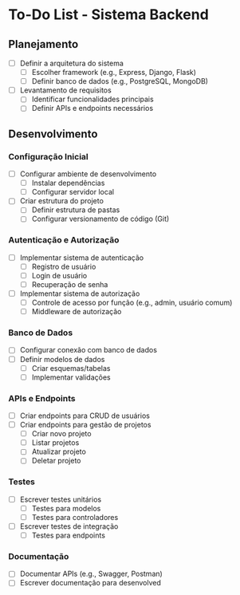 ﻿# To-Do List - Sistema Backend

## Planejamento

- [ ] Definir a arquitetura do sistema
  - [ ] Escolher framework (e.g., Express, Django, Flask)
  - [ ] Definir banco de dados (e.g., PostgreSQL, MongoDB)
- [ ] Levantamento de requisitos
  - [ ] Identificar funcionalidades principais
  - [ ] Definir APIs e endpoints necessários

## Desenvolvimento

### Configuração Inicial

- [ ] Configurar ambiente de desenvolvimento
  - [ ] Instalar dependências
  - [ ] Configurar servidor local
- [ ] Criar estrutura do projeto
  - [ ] Definir estrutura de pastas
  - [ ] Configurar versionamento de código (Git)

### Autenticação e Autorização

- [ ] Implementar sistema de autenticação
  - [ ] Registro de usuário
  - [ ] Login de usuário
  - [ ] Recuperação de senha
- [ ] Implementar sistema de autorização
  - [ ] Controle de acesso por função (e.g., admin, usuário comum)
  - [ ] Middleware de autorização

### Banco de Dados

- [ ] Configurar conexão com banco de dados
- [ ] Definir modelos de dados
  - [ ] Criar esquemas/tabelas
  - [ ] Implementar validações

### APIs e Endpoints

- [ ] Criar endpoints para CRUD de usuários
- [ ] Criar endpoints para gestão de projetos
  - [ ] Criar novo projeto
  - [ ] Listar projetos
  - [ ] Atualizar projeto
  - [ ] Deletar projeto

### Testes

- [ ] Escrever testes unitários
  - [ ] Testes para modelos
  - [ ] Testes para controladores
- [ ] Escrever testes de integração
  - [ ] Testes para endpoints

### Documentação

- [ ] Documentar APIs (e.g., Swagger, Postman)
- [ ] Escrever documentação para desenvolved
